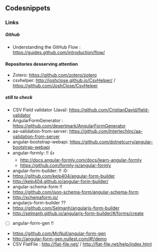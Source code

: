 ## Codesnippets

### Links

##### Github
* Understanding the GitHub Flow : https://guides.github.com/introduction/flow/

#### Repositories desserving attention

- Zotero: https://github.com/zotero/zotero
- csvhelper: http://joshclose.github.io/CsvHelper/ / https://github.com/JoshClose/CsvHelper

##### still to check
- CSV Field validator (Java): https://github.com/CristianDavid/field-validator
- AngularFormGenerator : https://github.com/desertmark/AngularFormGenerator
- aa-validation-from-server: https://github.com/IntertechInc/aa-validation-from-server
- angular-bootstrap-webapi: https://github.com/dotnetcurry/angular-bootstrap-webapi
- angular-formly: !! :+1:
  - http://docs.angular-formly.com/docs/learn-angular-formly
  - https://github.com/formly-js/angular-formly
- angular-form-builder: !! :0:
 - https://github.com/kelp404/angular-form-builder 
 - http://kelp404.github.io/angular-form-builder/
- angular-schema-form !!
 - https://github.com/json-schema-form/angular-schema-form
 - http://schemaform.io/
- angularjs-form-builder ??
 - https://github.com/Selmanh/angularjs-form-builder
 - http://selmanh.github.io/angularjs-form-builder/#/forms/create
-  [ ] angular-form-gen !!
 - https://github.com/McNull/angular-form-gen
 - http://angular-form-gen.nullest.com/#!/demo
- CSV FlatFile : http://flat-file.net/ / http://flat-file.net/help/index.html 
